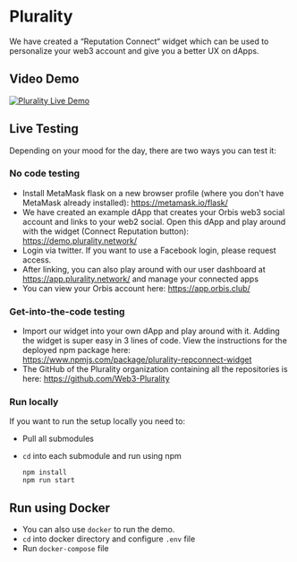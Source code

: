 # Plurality

We have created a “Reputation Connect“ widget which can be used to personalize your web3 account and give you a better UX on dApps.

## Video Demo

[![Plurality Live Demo](https://github.com/Web3-Plurality/plurality-dashboard-ui/assets/8026367/9503e4ac-72de-4b0c-a4de-50958feb8e24)](https://youtu.be/zy41VvccfxI "Plurality Live Demo")

## Live Testing

Depending on your mood for the day, there are two ways you can test it:

### No code testing

* Install MetaMask flask on a new browser profile (where you don't have MetaMask already installed): https://metamask.io/flask/
* We have created an example dApp that creates your Orbis web3 social account and links to your web2 social. Open this dApp and play around with the widget (Connect Reputation button): https://demo.plurality.network/
* Login via twitter. If you want to use a Facebook login, please request access.
* After linking, you can also play around with our user dashboard at https://app.plurality.network/ and manage your connected apps
* You can view your Orbis account here: https://app.orbis.club/

### Get-into-the-code testing

* Import our widget into your own dApp and play around with it. Adding the widget is super easy in 3 lines of code. View the instructions for the deployed npm package here:\
  https://www.npmjs.com/package/plurality-repconnect-widget
* The GitHub of the Plurality organization containing all the repositories is here: https://github.com/Web3-Plurality

### Run locally

If you want to run the setup locally you need to:

* Pull all submodules
* `cd` into each submodule and run using npm 

  ```plaintext
  npm install
  npm run start 
  ```

## Run using Docker

* You can also use `docker` to run the demo.
* `cd` into docker directory and configure `.env` file
* Run `docker-compose` file
